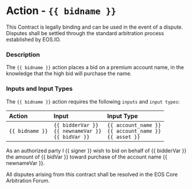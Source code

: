 # Action - `{{ bidname }}`

This Contract is legally binding and can be used in the event of a dispute. Disputes shall be settled through the standard arbitration process established by EOS.IO.

### Description

The `{{ bidname }}` action places a bid on a premium account name, in the knowledge that the high bid will purchase the name.

### Inputs and Input Types

The `{{ bidname }}` action requires the following `inputs` and `input types`:

| Action | Input | Input Type |
|:--|:--|:--|
| `{{ bidname }}` | `{{ bidderVar }}`<br/>`{{ newnameVar }}`<br/>`{{ bidVar }}` | `{{ account_name }}`<br/>`{{ account_name }}`<br/>`{{ asset }}` |

As an authorized party I {{ signer }} wish to bid on behalf of {{ bidderVar }} the amount of {{ bidVar }} toward purchase of the account name {{ newnameVar }}.

All disputes arising from this contract shall be resolved in the EOS Core Arbitration Forum. 
